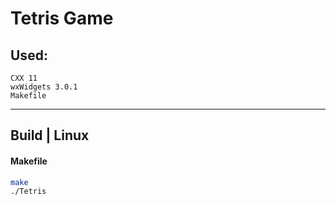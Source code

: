 # Tetris Game

## Used:
`CXX 11`  
`wxWidgets 3.0.1`  
`Makefile`  
____

## Build | Linux
#### Makefile
```bash
make
./Tetris

```


